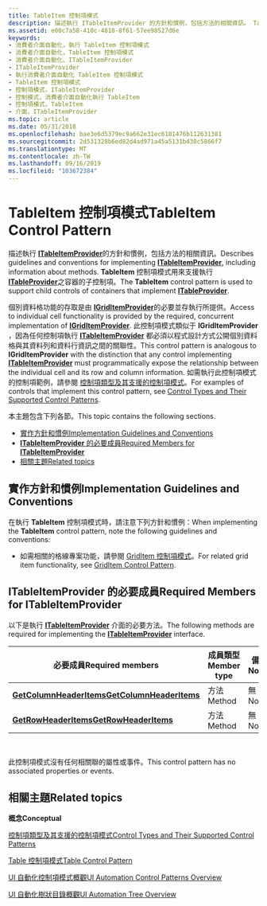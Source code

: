 ```yaml
---
title: TableItem 控制項模式
description: 描述執行 ITableItemProvider 的方針和慣例，包括方法的相關資訊。 TableItem 控制項模式用來支援執行 ITableProvider 之容器的子控制項。
ms.assetid: e00c7a58-410c-4818-8f61-57ee98527d6e
keywords:
- 消費者介面自動化，執行 TableItem 控制項模式
- 消費者介面自動化，TableItem 控制項模式
- 消費者介面自動化、ITableItemProvider
- ITableItemProvider
- 執行消費者介面自動化 TableItem 控制項模式
- TableItem 控制項模式
- 控制項模式，ITableItemProvider
- 控制模式，消費者介面自動化執行 TableItem
- 控制項模式，TableItem
- 介面，ITableItemProvider
ms.topic: article
ms.date: 05/31/2018
ms.openlocfilehash: bae3e6d5379ec9a662e31ec6181476b112631381
ms.sourcegitcommit: 2d531328b6ed82d4ad971a45a5131b430c5866f7
ms.translationtype: MT
ms.contentlocale: zh-TW
ms.lasthandoff: 09/16/2019
ms.locfileid: "103672384"
---
```

# <a name="tableitem-control-pattern"></a><span data-ttu-id="358c0-114">TableItem 控制項模式</span><span class="sxs-lookup"><span data-stu-id="358c0-114">TableItem Control Pattern</span></span>

<span data-ttu-id="358c0-115">描述執行 [**ITableItemProvider**](/windows/desktop/api/UIAutomationCore/nn-uiautomationcore-itableitemprovider)的方針和慣例，包括方法的相關資訊。</span><span class="sxs-lookup"><span data-stu-id="358c0-115">Describes guidelines and conventions for implementing [**ITableItemProvider**](/windows/desktop/api/UIAutomationCore/nn-uiautomationcore-itableitemprovider), including information about methods.</span></span> <span data-ttu-id="358c0-116">**TableItem** 控制項模式用來支援執行 [**ITableProvider**](/windows/desktop/api/UIAutomationCore/nn-uiautomationcore-itableprovider)之容器的子控制項。</span><span class="sxs-lookup"><span data-stu-id="358c0-116">The **TableItem** control pattern is used to support child controls of containers that implement [**ITableProvider**](/windows/desktop/api/UIAutomationCore/nn-uiautomationcore-itableprovider).</span></span>

<span data-ttu-id="358c0-117">個別資料格功能的存取是由 [**IGridItemProvider**](/windows/desktop/api/UIAutomationCore/nn-uiautomationcore-igriditemprovider)的必要並存執行所提供。</span><span class="sxs-lookup"><span data-stu-id="358c0-117">Access to individual cell functionality is provided by the required, concurrent implementation of [**IGridItemProvider**](/windows/desktop/api/UIAutomationCore/nn-uiautomationcore-igriditemprovider).</span></span> <span data-ttu-id="358c0-118">此控制項模式類似于 **IGridItemProvider** ，因為任何控制項執行 [**ITableItemProvider**](/windows/desktop/api/UIAutomationCore/nn-uiautomationcore-itableitemprovider) 都必須以程式設計方式公開個別資料格與其資料列和資料行資訊之間的關聯性。</span><span class="sxs-lookup"><span data-stu-id="358c0-118">This control pattern is analogous to **IGridItemProvider** with the distinction that any control implementing [**ITableItemProvider**](/windows/desktop/api/UIAutomationCore/nn-uiautomationcore-itableitemprovider) must programmatically expose the relationship between the individual cell and its row and column information.</span></span> <span data-ttu-id="358c0-119">如需執行此控制項模式的控制項範例，請參閱 [控制項類型及其支援的控制項模式](uiauto-controlpatternmapping.md)。</span><span class="sxs-lookup"><span data-stu-id="358c0-119">For examples of controls that implement this control pattern, see [Control Types and Their Supported Control Patterns](uiauto-controlpatternmapping.md).</span></span>

<span data-ttu-id="358c0-120">本主題包含下列各節。</span><span class="sxs-lookup"><span data-stu-id="358c0-120">This topic contains the following sections.</span></span>

-   [<span data-ttu-id="358c0-121">實作方針和慣例</span><span class="sxs-lookup"><span data-stu-id="358c0-121">Implementation Guidelines and Conventions</span></span>](#implementation-guidelines-and-conventions)
-   [<span data-ttu-id="358c0-122">**ITableItemProvider** 的必要成員</span><span class="sxs-lookup"><span data-stu-id="358c0-122">Required Members for **ITableItemProvider**</span></span>](#required-members-for-itableitemprovider)
-   [<span data-ttu-id="358c0-123">相關主題</span><span class="sxs-lookup"><span data-stu-id="358c0-123">Related topics</span></span>](#related-topics)

## <a name="implementation-guidelines-and-conventions"></a><span data-ttu-id="358c0-124">實作方針和慣例</span><span class="sxs-lookup"><span data-stu-id="358c0-124">Implementation Guidelines and Conventions</span></span>

<span data-ttu-id="358c0-125">在執行 **TableItem** 控制項模式時，請注意下列方針和慣例：</span><span class="sxs-lookup"><span data-stu-id="358c0-125">When implementing the **TableItem** control pattern, note the following guidelines and conventions:</span></span>

-   <span data-ttu-id="358c0-126">如需相關的格線專案功能，請參閱 [GridItem 控制項模式](uiauto-implementinggriditem.md)。</span><span class="sxs-lookup"><span data-stu-id="358c0-126">For related grid item functionality, see [GridItem Control Pattern](uiauto-implementinggriditem.md).</span></span>

## <a name="required-members-for-itableitemprovider"></a><span data-ttu-id="358c0-127">**ITableItemProvider** 的必要成員</span><span class="sxs-lookup"><span data-stu-id="358c0-127">Required Members for **ITableItemProvider**</span></span>

<span data-ttu-id="358c0-128">以下是執行 [**ITableItemProvider**](/windows/desktop/api/UIAutomationCore/nn-uiautomationcore-itableitemprovider) 介面的必要方法。</span><span class="sxs-lookup"><span data-stu-id="358c0-128">The following methods are required for implementing the [**ITableItemProvider**](/windows/desktop/api/UIAutomationCore/nn-uiautomationcore-itableitemprovider) interface.</span></span>



| <span data-ttu-id="358c0-129">必要成員</span><span class="sxs-lookup"><span data-stu-id="358c0-129">Required members</span></span>                                                               | <span data-ttu-id="358c0-130">成員類型</span><span class="sxs-lookup"><span data-stu-id="358c0-130">Member type</span></span> | <span data-ttu-id="358c0-131">備註</span><span class="sxs-lookup"><span data-stu-id="358c0-131">Notes</span></span> |
|--------------------------------------------------------------------------------|-------------|-------|
| [<span data-ttu-id="358c0-132">**GetColumnHeaderItems**</span><span class="sxs-lookup"><span data-stu-id="358c0-132">**GetColumnHeaderItems**</span></span>](/windows/desktop/api/UIAutomationCore/nf-uiautomationcore-itableitemprovider-getcolumnheaderitems) | <span data-ttu-id="358c0-133">方法</span><span class="sxs-lookup"><span data-stu-id="358c0-133">Method</span></span>      | <span data-ttu-id="358c0-134">無</span><span class="sxs-lookup"><span data-stu-id="358c0-134">None</span></span>  |
| [<span data-ttu-id="358c0-135">**GetRowHeaderItems**</span><span class="sxs-lookup"><span data-stu-id="358c0-135">**GetRowHeaderItems**</span></span>](/windows/desktop/api/UIAutomationCore/nf-uiautomationcore-itableitemprovider-getrowheaderitems)       | <span data-ttu-id="358c0-136">方法</span><span class="sxs-lookup"><span data-stu-id="358c0-136">Method</span></span>      | <span data-ttu-id="358c0-137">無</span><span class="sxs-lookup"><span data-stu-id="358c0-137">None</span></span>  |



 

<span data-ttu-id="358c0-138">此控制項模式沒有任何相關聯的屬性或事件。</span><span class="sxs-lookup"><span data-stu-id="358c0-138">This control pattern has no associated properties or events.</span></span>

## <a name="related-topics"></a><span data-ttu-id="358c0-139">相關主題</span><span class="sxs-lookup"><span data-stu-id="358c0-139">Related topics</span></span>

<dl> <dt>

<span data-ttu-id="358c0-140">**概念**</span><span class="sxs-lookup"><span data-stu-id="358c0-140">**Conceptual**</span></span>
</dt> <dt>

[<span data-ttu-id="358c0-141">控制項類型及其支援的控制項模式</span><span class="sxs-lookup"><span data-stu-id="358c0-141">Control Types and Their Supported Control Patterns</span></span>](uiauto-controlpatternmapping.md)
</dt> <dt>

[<span data-ttu-id="358c0-142">Table 控制項模式</span><span class="sxs-lookup"><span data-stu-id="358c0-142">Table Control Pattern</span></span>](uiauto-implementingtable.md)
</dt> <dt>

[<span data-ttu-id="358c0-143">UI 自動化控制項模式概觀</span><span class="sxs-lookup"><span data-stu-id="358c0-143">UI Automation Control Patterns Overview</span></span>](uiauto-controlpatternsoverview.md)
</dt> <dt>

[<span data-ttu-id="358c0-144">UI 自動化樹狀目錄概觀</span><span class="sxs-lookup"><span data-stu-id="358c0-144">UI Automation Tree Overview</span></span>](uiauto-treeoverview.md)
</dt> </dl>

 

 




